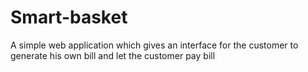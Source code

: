 # Smart-basket
A simple web application which gives an interface for the customer to generate his own bill and let the customer pay bill
